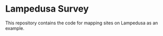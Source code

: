 Lampedusa Survey
====================

This repository contains the code for mapping sites on Lampedusa as an example.